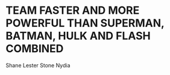 # TEAM FASTER AND MORE POWERFUL THAN SUPERMAN, BATMAN, HULK AND FLASH COMBINED

Shane Lester
Stone
Nydia
